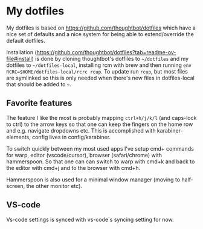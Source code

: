 # My dotfiles

My dotfiles is based on https://github.com/thoughtbot/dotfiles which have a nice
set of defaults and a nice system for being able to extend/override the default
dotfiles.

Installation (https://github.com/thoughtbot/dotfiles?tab=readme-ov-file#install)
is done by cloning thoughtbot's dotfiles to `~/dotfiles` and my dotfiles to
`~/dotfiles-local`, installing rcm with brew and then running
`env RCRC=$HOME/dotfiles-local/rcrc rcup`.
To update run `rcup`, but most files are symlinked so this is only needed when
there's new files in dotfiles-local that should be added to `~`.

## Favorite features

The feature I like the most is probably mapping `ctrl+h/j/k/l` (and caps-lock to
ctrl) to the arrow keys so that one can keep the fingers on the home row and
e.g. navigate dropdowns etc. This is accomplished with karabiner-elements,
config lives in config/karabiner.

To switch quickly between my most used apps I've setup cmd+<letter> commands for
warp, editor (vscode/cursor), browser (safari/chrome) with hammerspoon. So that
one can can switch to warp with cmd+k and back to the editor with cmd+j and to
the browser with cmd+h.

Hammerspoon is also used for a minimal window manager (moving to half-screen,
the other monitor etc).

## VS-code

Vs-code settings is synced with vs-code`s syncing setting for now.
